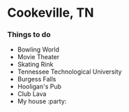 # Cookeville, TN

### Things to do
- Bowling World
- Movie Theater
- Skating Rink
- Tennessee Technological University
- Burgess Falls
- Hooligan's Pub
- Club Lava
- My house :party:

